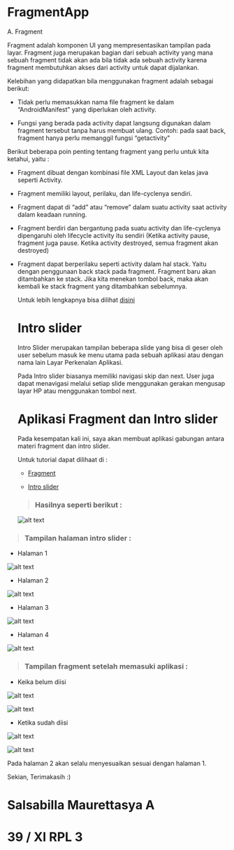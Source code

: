 # FragmentApp

A. Fragment

Fragment adalah komponen UI yang mempresentasikan tampilan pada layar. Fragment juga merupakan bagian dari sebuah activity yang mana sebuah fragment tidak akan ada bila tidak ada sebuah activity karena fragment membutuhkan akses dari activity untuk dapat dijalankan.

Kelebihan yang didapatkan bila menggunakan fragment adalah sebagai berikut:

- Tidak perlu memasukkan nama file fragment ke dalam “AndroidManifest” yang diperlukan oleh activity.

- Fungsi yang berada pada activity dapat langsung digunakan dalam fragment tersebut tanpa harus membuat ulang. Contoh: pada saat back, fragment hanya perlu memanggil fungsi “getactivity"

Berikut beberapa poin penting tentang fragment yang perlu untuk kita ketahui, yaitu :

- Fragment dibuat dengan kombinasi file XML Layout dan kelas java seperti Activity.

- Fragment memiliki layout, perilaku, dan life-cyclenya sendiri.

- Fragment dapat di “add” atau “remove” dalam suatu activity saat activity dalam keadaan running.

- Fragment berdiri dan bergantung pada suatu activity dan life-cyclenya dipengaruhi oleh lifecycle activity itu sendiri (Ketika activity pause, fragment juga pause. Ketika activity destroyed, semua fragment akan destroyed)

- Fragment dapat berperilaku seperti activity dalam hal stack. Yaitu dengan penggunaan back stack pada fragment. Fragment baru akan ditambahkan ke stack. Jika kita menekan tombol back, maka akan kembali ke stack fragment yang ditambahkan sebelumnya.
 
  Untuk lebih lengkapnya bisa dilihat [disini](https://medium.com/@reinhardjsilalahi/android-fragment-ee1041a32f65)
  
  # Intro slider
  
  Intro Slider merupakan tampilan beberapa slide yang bisa di geser oleh user sebelum masuk ke menu utama pada sebuah aplikasi atau dengan nama lain Layar Perkenalan Aplikasi. 
  
  Pada Intro slider biasanya memiliki navigasi skip dan next. User juga dapat menavigasi melalui setiap slide menggunakan gerakan mengusap layar HP atau menggunakan tombol next.
  
  # Aplikasi Fragment dan Intro slider
  
  Pada kesempatan kali ini, saya akan membuat aplikasi gabungan antara materi fragment dan intro slider.
  
  Untuk tutorial dapat dilihaat di :
  
  - [Fragment](https://androidwave.com/fragment-communication-using-viewmodel/)
  
  - [Intro slider](https://www.androidhive.info/2016/05/android-build-intro-slider-app/)
  
  
  > ###  Hasilnya seperti berikut :
  
  ![alt text](FragmentApp/video.gif)
  
 > ### Tampilan halaman intro slider :
 
 - Halaman 1
 
 ![alt text](FragmentApp/intro1.jpg)
 
  - Halaman 2
 
 ![alt text](FragmentApp/intro2.jpg)
 
  - Halaman 3
 
 ![alt text](FragmentApp/intro3.jpg)
 
  - Halaman 4
 
 ![alt text](FragmentApp/intro4.jpg)
 
 > ### Tampilan fragment setelah memasuki aplikasi :
 
 - Keika belum diisi 
 
 ![alt text](FragmentApp/fragment1.jpg)

 ![alt text](FragmentApp/fragment2.jpg)
 
 - Ketika sudah diisi 
 
  
 ![alt text](FragmentApp/fragment3.jpg)

 ![alt text](FragmentApp/fragment4.jpg) 
 
 Pada halaman 2 akan selalu menyesuaikan sesuai dengan halaman 1.
 
 Sekian, Terimakasih :)
 
 # Salsabilla Maurettasya A
 
 # 39 / XI RPL 3
 
 
  
  
  
